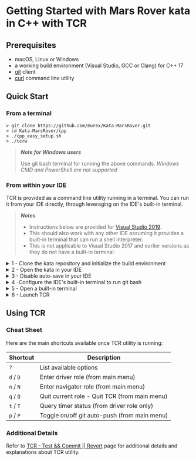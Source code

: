 # Getting Started with Mars Rover kata in C++ with TCR

## Prerequisites

- macOS, Linux or Windows
- a working build environment (Visual Studio, GCC or Clang) for C++ 17
- [git](https://git-scm.com/) client
- [curl](https://curl.se/download.html) command line utility

## Quick Start

### From a terminal

```shell
> git clone https://github.com/murex/Kata-MarsRover.git
> cd Kata-MarsRover/cpp
> ./cpp_easy_setup.sh
> ./tcrw
```

> ***Note for Windows users***
>
> Use git bash terminal for running the above commands.
> _Windows CMD and PowerShell are not supported_

### From within your IDE

TCR is provided as a command line utility running in a terminal.
You can run it from your IDE directly, through leveraging on the IDE's built-in terminal.

> ***Notes***
> - Instructions below are provided for [Visual Studio 2019](https://visualstudio.microsoft.com/vs/older-downloads/#visual-studio-2019-and-other-products).
> - This should also work with any other IDE assuming it provides a built-in terminal that can run a shell interpreter.
> - This is not applicable to Visual Studio 2017 and earlier versions as they do not have a built-in terminal.

<details><summary>1 - Clone the kata repository and initialize the build environment</summary>

```shell
> git clone https://github.com/murex/Kata-MarsRover.git
> cd Kata-MarsRover/cpp
> ./cpp_easy_setup.sh
```

</details>
<details><summary>2 - Open the kata in your IDE</summary>

Open Visual Studio 2019, choose `Open a project or solution`, navigate to
the location containing the cloned kata repository, and open the solution file:

`Kata-MarsRover` / `cpp` / `build` / `Kata-MarsRover.sln`

</details>
<details><summary>3 - Disable auto-save in your IDE</summary>

TCR is constantly watching the filesystem for changes.
For this reason you need to disable auto-save in your IDE in order for it to behave as expected.

> ***Notes***
>
> - Visual Studio 2019 does not have auto-save. Thus, there is nothing to change if you are using it.
> - This step is here mainly as a reminder to turn it off if you are using an IDE that has an auto-save feature.

</details>
<details><summary>4 -Configure the IDE's built-in terminal to run git bash</summary>

> ***Windows Only***
> 
> Skip this step if you're on macOS or Linux

Visual Studio 2019 for Windows is usually set up to run PowerShell by default in its built-in terminal.
TCR does not run in PowerShell.

From Visual Studio 2019:

`Tools` > `Options` > `Environment` > `Terminal` > `Add`

| Parameter | Set value to |
| --- | --- |
| `Name:` | Git Bash
|`Shell location:` | C:\Program Files\Git\bin\bash.exe
|`Arguments:` | 

The above `Shell location` value is for a default git installation location.
You may need to adjust it in case you have installed git at a different location.

Don't forget to click the `Apply` button when done.

</details>
<details><summary>5 - Open a built-in terminal</summary>

From Visual Studio 2019:

`View` > `Terminal`

If Git Bash is not set as the default environment for Visual Studio built-in terminal,
click in the terminal title bar on the dropdown arrow button to the right of title,
and select `Git Bash` from the dropdown list.

</details>
<details><summary>6 - Launch TCR</summary>

From your IDE's built-in terminal:

```shell
# Make sure to run tcrw from the kata's cpp directory
> pwd
(...)/Kata-MarsRover/cpp/build
> cd ..
> pwd
(...)/Kata-MarsRover/cpp
> ./tcrw
```

</details>

## Using TCR

### Cheat Sheet

Here are the main shortcuts available once TCR utility is running:

| Shortcut | Description |
| --- | --- |
| `?` | List available options
| `d` / `D` | Enter driver role (from main menu) |
| `n` / `N` | Enter navigator role (from main menu) |
| `q` / `Q` | Quit current role - Quit TCR (from main menu) |
| `t` / `T` | Query timer status (from driver role only) |
| `p` / `P` | Toggle on/off git auto-push (from main menu) |

### Additional Details

Refer to [TCR - Test && Commit || Revert](../tcr/TCR.md) page
for additional details and explanations about TCR utility.



